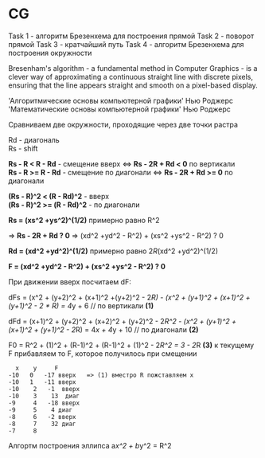 # CG

Task 1 - алгоритм Брезенхема для построения прямой
Task 2 - поворот прямой
Task 3 - кратчайший путь
Task 4 - алгоритм Брезенхема для построения окружности

Bresenham's algorithm - a fundamental method in Computer Graphics - is a clever way of approximating a continuous straight line with discrete pixels, ensuring that the line appears straight and smooth on a pixel-based display.

'Aлгоритмические основы компьютерной графики' Hью Pоджерс\
'Математические основы компьютерной графики' Hью Pоджерс

Cравниваем две окружности, проходящие через две точки растра

Rd - диагональ\
Rs - shift

**Rs - R < R - Rd** - смещение вверх            <=>  **Rs - 2R + Rd < 0**    по вертикали\
**Rs - R >= R - Rd** - смещение по диагонали    <=>  **Rs - 2R + Rd >= 0** по диагонали

**(Rs - R)^2 < (R - Rd)^2** - вверх\
**(Rs - R)^2 >= (R - Rd)^2** - по диагонали

**Rs = (xs^2 +ys^2)^(1/2)** примерно равно R^2                     

=> **Rs - 2R + Rd ? 0** => (xd^2 +yd^2 - R^2) + (xs^2 +ys^2 - R^2) ? 0

**Rd = (xd^2 +yd^2)^(1/2)** примерно равно 2*R*(xd^2 +yd^2)^(1/2)  

**F = (xd^2 +yd^2 - R^2) + (xs^2 +ys^2 - R^2) ? 0**

При движении вверх посчитаем dF:

dFs = (x^2 + (y+2)^2 + (x+1)^2 +(y+2)^2 - 2*R) - (x^2 + (y+1)^2 + (x+1)^2 +(y+1)^2 - 2 * R) = 4*y + 6
// по вертикали **(1)**

dFd = (x+1)^2 + (y+2)^2 + (x+2)^2 + (y+2)^2 - 2*R^2 - (x^2 + (y+1)^2 + (x+1)^2 + (y+1)^2 - 2*R) = 4*x + 4*y + 10 // по диагонали **(2)**


F0 = R^2 + (1)^2 + (R-1)^2 + (R-1)^2 + (1)^2 - 2*R^2 = 3 - 2*R **(3)**
к текущему F прибавляем то F, которое получилось при смещении



```
  x    y     F
-10   0   -17 вверх   => (1) вместро R пожставляем x
-10   1   -11 вверх
-10    2   -1  вверх
-10    3    13  диаг
-9     4   -18 вверх
-9     5    4 диаг
-8     6   -2 вверх
-8     7    32 диаг
-7     8
```

Aлгортм построения эллипса
a*x^2 + b*y^2 = R^2
